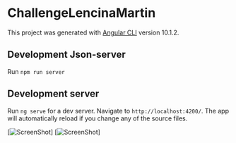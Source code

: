 # ChallengeLencinaMartin
This project was generated with [Angular CLI](https://github.com/angular/angular-cli) version 10.1.2.

## Development Json-server
Run `npm run server`

## Development server
Run `ng serve` for a dev server. Navigate to `http://localhost:4200/`. The app will automatically reload if you change any of the source files.

[![ScreenShot](https://imgur.com/pGS5s5Q)]
[![ScreenShot](https://imgur.com/LqWSof3)]
